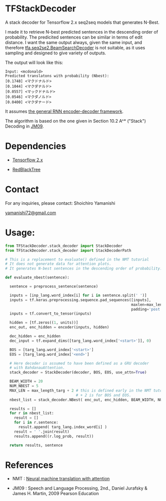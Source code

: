 # TFStackDecoder
A stack decoder for Tensorflow 2.x seq2seq models that generates N-Best.

I made it to retrieve N-best predicted sentences in the descending order of probability.
The predicited sentences can be similar in terms of edit distance.
I want the same output always, given the same input, and therefore 
[tfa.seq2se2.BeamSearchDecoder](https://www.tensorflow.org/addons/api_docs/python/tfa/seq2seq/BeamSearchDecoder)
is not suitable, as it uses sampling and designed to give variety of outputs.

The output will look like this:
```
Input: <mcdonald>
Predicted translatons with probability (Nbest):
[0.1748] <マクドナルド>
[0.1044] <マクダナルド>
[0.0557] <マックドナルド>
[0.0546] <マクダノルド>
[0.0400] <マクダナード>

```

It assumes [the general RNN encoder-decoder framework](https://www.tensorflow.org/tutorials/text/nmt_with_attention).

The algorithm is based on the one given in Section 10.2 A^* ("Stack") Decoding in [JM09](https://www.pearson.com/us/higher-education/program/Jurafsky-Speech-and-Language-Processing-2nd-Edition/PGM181706.html).
# Dependencies

* [Tensorflow 2.x](https://www.tensorflow.org/)

* [RedBlackTree](https://github.com/ShoYamanishi/RedBlackTree)


# Contact
For any inquiries, please contact:
Shoichiro Yamanishi

yamanishi72@gmail.com

# Usage:

```python
from TFStackDecoder.stack_decoder import StackDecoder
from TFStackDecoder.stack_decoder import StackDecoderPath

# This is a replacement to evaluate() defined in the NMT tutorial
# It does not generate data for attention plots.
# It generates N-best sentences in the descending order of probability.

def evaluate_nbest(sentence):

  sentence = preprocess_sentence(sentence)

  inputs = [inp_lang.word_index[i] for i in sentence.split(' ')]
  inputs = tf.keras.preprocessing.sequence.pad_sequences([inputs],
                                                         maxlen=max_length_inp,
                                                         padding='post')
  inputs = tf.convert_to_tensor(inputs)

  hidden = [tf.zeros((1, units))]
  enc_out, enc_hidden = encoder(inputs, hidden)

  dec_hidden = enc_hidden
  dec_input = tf.expand_dims([targ_lang.word_index['<start>']], 0)

  BOS = [targ_lang.word_index['<start>']
  EOS = [targ_lang.word_index['<end>']

  # Here decoder is assumed to have been defined as a GRU decoder
  # with BahdanauAttention.
  stack_decoder = StackDecoder(decoder, BOS, EOS, use_attn=True)

  BEAM_WIDTH = 20
  NUM_NBEST = 5
  MAX_LEN = max_length_targ + 2 # this is defined early in the NMT tutorial.
                                # + 2 is for BOS and EOS.
  nbest_list = stack_decoder.NBest( enc_out, enc_hidden, BEAM_WIDTH, NUM_NBEST, MAX_LEN )

  results = []
  for r in nbest_list:
    result = []
    for i in r.sentence:
      result.append( targ_lang.index_word[i] )
    result = ' '.join(result)
    results.append((r.log_prob, result))

  return results, sentence
```

# References

* NMT : [Neural machine translation with attention](https://www.tensorflow.org/tutorials/text/nmt_with_attention)

* JM09 : Speech and Language Processing, 2nd., Daniel Jurafsky & James H. Martin, 2009 Pearson Education